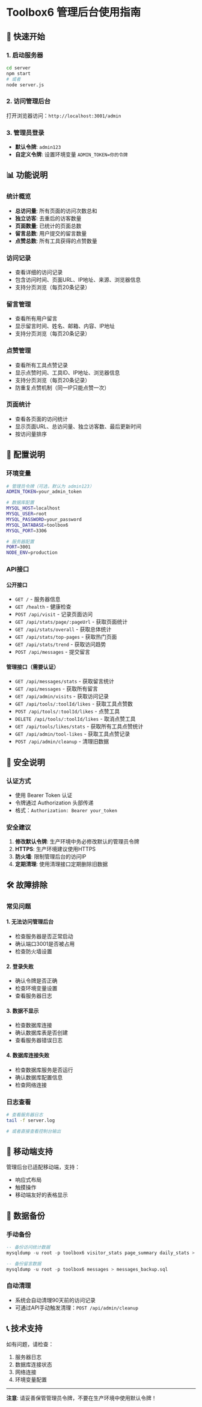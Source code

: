 # Toolbox6 管理后台使用指南

## 🚀 快速开始

### 1. 启动服务器
```bash
cd server
npm start
# 或者
node server.js
```

### 2. 访问管理后台
打开浏览器访问：`http://localhost:3001/admin`

### 3. 管理员登录
- **默认令牌**: `admin123`
- **自定义令牌**: 设置环境变量 `ADMIN_TOKEN=你的令牌`

## 📊 功能说明

### 统计概览
- **总访问量**: 所有页面的访问次数总和
- **独立访客**: 去重后的访客数量
- **页面数量**: 已统计的页面总数
- **留言总数**: 用户提交的留言数量
- **点赞总数**: 所有工具获得的点赞数量

### 访问记录
- 查看详细的访问记录
- 包含访问时间、页面URL、IP地址、来源、浏览器信息
- 支持分页浏览（每页20条记录）

### 留言管理
- 查看所有用户留言
- 显示留言时间、姓名、邮箱、内容、IP地址
- 支持分页浏览（每页20条记录）

### 点赞管理
- 查看所有工具点赞记录
- 显示点赞时间、工具ID、IP地址、浏览器信息
- 支持分页浏览（每页20条记录）
- 防重复点赞机制（同一IP只能点赞一次）

### 页面统计
- 查看各页面的访问统计
- 显示页面URL、总访问量、独立访客数、最后更新时间
- 按访问量排序

## 🔧 配置说明

### 环境变量
```bash
# 管理员令牌（可选，默认为 admin123）
ADMIN_TOKEN=your_admin_token

# 数据库配置
MYSQL_HOST=localhost
MYSQL_USER=root
MYSQL_PASSWORD=your_password
MYSQL_DATABASE=toolbox6
MYSQL_PORT=3306

# 服务器配置
PORT=3001
NODE_ENV=production
```

### API接口

#### 公开接口
- `GET /` - 服务器信息
- `GET /health` - 健康检查
- `POST /api/visit` - 记录页面访问
- `GET /api/stats/page/:pageUrl` - 获取页面统计
- `GET /api/stats/overall` - 获取总体统计
- `GET /api/stats/top-pages` - 获取热门页面
- `GET /api/stats/trend` - 获取访问趋势
- `POST /api/messages` - 提交留言

#### 管理接口（需要认证）
- `GET /api/messages/stats` - 获取留言统计
- `GET /api/messages` - 获取所有留言
- `GET /api/admin/visits` - 获取访问记录
- `GET /api/tools/:toolId/likes` - 获取工具点赞数
- `POST /api/tools/:toolId/likes` - 点赞工具
- `DELETE /api/tools/:toolId/likes` - 取消点赞工具
- `GET /api/tools/likes/stats` - 获取所有工具点赞统计
- `GET /api/admin/tool-likes` - 获取工具点赞记录
- `POST /api/admin/cleanup` - 清理旧数据

## 🔐 安全说明

### 认证方式
- 使用 Bearer Token 认证
- 令牌通过 Authorization 头部传递
- 格式：`Authorization: Bearer your_token`

### 安全建议
1. **修改默认令牌**: 生产环境中务必修改默认的管理员令牌
2. **HTTPS**: 生产环境建议使用HTTPS
3. **防火墙**: 限制管理后台的访问IP
4. **定期清理**: 使用清理接口定期删除旧数据

## 🛠️ 故障排除

### 常见问题

#### 1. 无法访问管理后台
- 检查服务器是否正常启动
- 确认端口3001是否被占用
- 检查防火墙设置

#### 2. 登录失败
- 确认令牌是否正确
- 检查环境变量设置
- 查看服务器日志

#### 3. 数据不显示
- 检查数据库连接
- 确认数据库表是否创建
- 查看服务器错误日志

#### 4. 数据库连接失败
- 检查数据库服务是否运行
- 确认数据库配置信息
- 检查网络连接

### 日志查看
```bash
# 查看服务器日志
tail -f server.log

# 或者直接查看控制台输出
```

## 📱 移动端支持

管理后台已适配移动端，支持：
- 响应式布局
- 触摸操作
- 移动端友好的表格显示

## 🔄 数据备份

### 手动备份
```sql
-- 备份访问统计数据
mysqldump -u root -p toolbox6 visitor_stats page_summary daily_stats > visitor_backup.sql

-- 备份留言数据
mysqldump -u root -p toolbox6 messages > messages_backup.sql
```

### 自动清理
- 系统会自动清理90天前的访问记录
- 可通过API手动触发清理：`POST /api/admin/cleanup`

## 📞 技术支持

如有问题，请检查：
1. 服务器日志
2. 数据库连接状态
3. 网络连接
4. 环境变量配置

---

**注意**: 请妥善保管管理员令牌，不要在生产环境中使用默认令牌！
